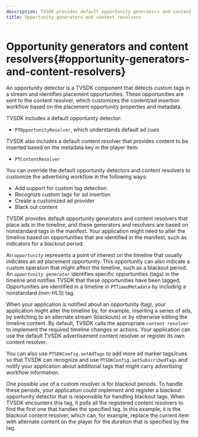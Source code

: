 ```yaml
---
description: TVSDK provides default opportunity generators and content resolvers that place ads in the timeline, and these generators and resolvers are based on nonstandard tags in the manifest. Your application might need to alter the timeline based on opportunities that are identified in the manifest, such as indicators for a blackout period.
title: Opportunity generators and content resolvers
---
```


# Opportunity generators and content resolvers{#opportunity-generators-and-content-resolvers}

An opportunity detector is a TVSDK component that detects custom tags in a stream and identifies placement opportunities. These opportunities are sent to the content resolver, which customizes the content/ad insertion workflow based on the placement opportunity properties and metadata.

 TVSDK includes a default opportunity detector:

* `PTOpportunityResolver`, which understands default ad cues

TVSDK also includes a default content resolver that provides content to be inserted based on the metadata key in the player item:

* `PTContentResolver`

You can override the default opportunity detectors and content resolvers to customize the advertising workflow in the following ways:

* Add support for custom tag detection 
* Recognize custom tags for ad insertion 
* Create a customized ad provider 
* Black out content

TVSDK provides default opportunity generators and content resolvers that place ads in the timeline, and these generators and resolvers are based on nonstandard tags in the manifest. Your application might need to alter the timeline based on opportunities that are identified in the manifest, such as indicators for a blackout period.

An *`opportunity`* represents a point of interest on the timeline that usually indicates an ad placement opportunity. This opportunity can also indicate a custom operation that might affect the timeline, such as a blackout period. An *`opportunity generator`* identifies specific opportunities (tags) in the timeline and notifies TVSDK that these opportunities have been tagged. Opportunities are identified in a timeline in `PTTimedMetadata` by including a nonstandard (non-HLS) tag.

When your application is notified about an opportunity (tag), your application might alter the timeline by, for example, inserting a series of ads, by switching to an alternate stream (blackouts) or by otherwise editing the timeline content. By default, TVSDK calls the appropriate *`content resolver`* to implement the required timeline changes or actions. Your application can use the default TVSDK advertisement content resolver or register its own content resolver.

You can also use `PTSDKConfig.setAdTags` to add more ad marker tags/cues so that TVSDK can recognize and use `PTSDKConfig.setSubscribedTags` and notify your application about additional tags that might carry advertising workflow information.

One possible use of a custom resolver is for blackout periods. To handle these periods, your application could implement and register a blackout opportunity detector that is responsible for handling blackout tags. When TVSDK encounters this tag, it polls all the registered content resolvers to find the first one that handles the specified tag. In this example, it is the blackout content resolver, which can, for example, replace the current item with alternate content on the player for the duration that is specified by the tag. 
